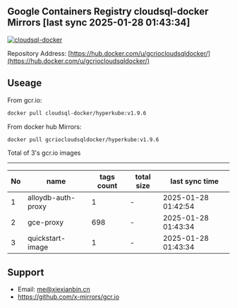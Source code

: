 Google Containers Registry cloudsql-docker Mirrors [last sync 2025-01-28 01:43:34]
-------

[![cloudsql-docker](https://github.com/x-mirrors/gcr.io/actions/workflows/gcr.io-cloudsql-docker.yml/badge.svg?branch=main)](https://github.com/x-mirrors/gcr.io/actions/workflows/gcr.io-cloudsql-docker.yml)

Repository Address: [https://hub.docker.com/u/gcriocloudsqldocker/](https://hub.docker.com/u/gcriocloudsqldocker/)

Useage
-------

From gcr.io:
```bash
docker pull cloudsql-docker/hyperkube:v1.9.6
```

From docker hub Mirrors:
```bash
docker pull gcriocloudsqldocker/hyperkube:v1.9.6
```

Total of 3's gcr.io images

-------

| No  | name | tags count | total size | last sync time |
| --- | ----- | ---------- | ---------- | -------------- |
| 1 | alloydb-auth-proxy | 1 | - | 2025-01-28 01:42:54 |
| 2 | gce-proxy | 698 | - | 2025-01-28 01:43:34 |
| 3 | quickstart-image | 1 | - | 2025-01-28 01:43:34 |

Support
-------

- Email: me@xiexianbin.cn
- https://github.com/x-mirrors/gcr.io